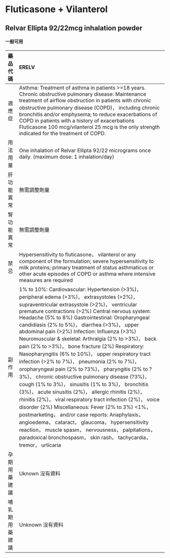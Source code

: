 # Fluticasone + Vilanterol

## Relvar Ellipta 92/22mcg inhalation powder

#### 一般可用

| 藥品代碼       | ERELV                                                                                                                                                                                                                                                                                                                                                                                                                                                                                                                                                                                                                                                                                                                                                                                                                                                                                                                                                                                                                                                                                                                                                   |
|:---------------|:--------------------------------------------------------------------------------------------------------------------------------------------------------------------------------------------------------------------------------------------------------------------------------------------------------------------------------------------------------------------------------------------------------------------------------------------------------------------------------------------------------------------------------------------------------------------------------------------------------------------------------------------------------------------------------------------------------------------------------------------------------------------------------------------------------------------------------------------------------------------------------------------------------------------------------------------------------------------------------------------------------------------------------------------------------------------------------------------------------------------------------------------------------|
| 適應症         | Asthma: Treatment of asthma in patients >=18 years. Chronic obstructive pulmonary disease: Maintenance treatment of airflow obstruction in patients with chronic obstructive pulmonary disease (COPD)， including chronic bronchitis and/or emphysema; to reduce exacerbations of COPD in patients with a history of exacerbations Fluticasone 100 mcg/vilanterol 25 mcg is the only strength indicated for the treatment of COPD.                                                                                                                                                                                                                                                                                                                                                                                                                                                                                                                                                                                                                                                                                                                      |
| 用法用量       | One inhalation of Relvar Ellipta 92/22 micrograms once daily. (maximum dose: 1 inhalation/day)                                                                                                                                                                                                                                                                                                                                                                                                                                                                                                                                                                                                                                                                                                                                                                                                                                                                                                                                                                                                                                                          |
| 肝功能異常     | 無需調整劑量                                                                                                                                                                                                                                                                                                                                                                                                                                                                                                                                                                                                                                                                                                                                                                                                                                                                                                                                                                                                                                                                                                                                            |
| 腎功能異常     | 無需調整劑量                                                                                                                                                                                                                                                                                                                                                                                                                                                                                                                                                                                                                                                                                                                                                                                                                                                                                                                                                                                                                                                                                                                                            |
| 禁忌           | Hypersensitivity to fluticasone， vilanterol or any component of the formulation; severe hypersensitivity to milk proteins; primary treatment of status asthmaticus or other acute episodes of COPD or asthma where intensive measures are required                                                                                                                                                                                                                                                                                                                                                                                                                                                                                                                                                                                                                                                                                                                                                                                                                                                                                                     |
| 副作用         | 1% to 10%: Cardiovascular: Hypertension (>3%)， peripheral edema (>3%)， extrasystoles (>2%)， supraventricular extrasystole (>2%)， ventricular premature contractions (>2%) Central nervous system: Headache (5% to 8%) Gastrointestinal: Oropharyngeal candidiasis (2% to 5%)， diarrhea (>3%)， upper abdominal pain (>2%) Infection: Influenza (>3%) Neuromuscular & skeletal: Arthralgia (2% to >3%)， back pain (2% to >3%)， bone fracture (2%) Respiratory: Nasopharyngitis (6% to 10%)， upper respiratory tract infection (>2% to 7%)， pneumonia (2% to 7%)， oropharyngeal pain (2% to ?3%)， pharyngitis (2% to ?3%)， chronic obstructive pulmonary disease (?3%)， cough (1% to 3%)， sinusitis (1% to 3%)， bronchitis (3%)， acute sinusitis (2%)， allergic rhinitis (2%)， rhinitis (2%)， viral respiratory tract infection (2%)， voice disorder (2%) Miscellaneous: Fever (2% to 3%) <1%， postmarketing， and/or case reports: Anaphylaxis， angioedema， cataract， glaucoma， hypersensitivity reaction， muscle spasm， nervousness， palpitations， paradoxical bronchospasm， skin rash， tachycardia， tremor， urticaria |
| 孕期用藥建議   | Uknown 沒有資料                                                                                                                                                                                                                                                                                                                                                                                                                                                                                                                                                                                                                                                                                                                                                                                                                                                                                                                                                                                                                                                                                                                                         |
| 哺乳期用藥建議 | Unknown 沒有資料                                                                                                                                                                                                                                                                                                                                                                                                                                                                                                                                                                                                                                                                                                                                                                                                                                                                                                                                                                                                                                                                                                                                        |

